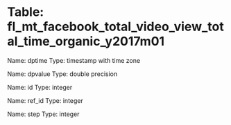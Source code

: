 Table: fl_mt_facebook_total_video_view_total_time_organic_y2017m01
==================================================================

Name: dptime
Type: timestamp with time zone

Name: dpvalue
Type: double precision

Name: id
Type: integer

Name: ref_id
Type: integer

Name: step
Type: integer

